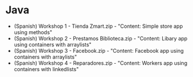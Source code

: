 # Java

- (Spanish) Workshop 1 - Tienda Zmart.zip - "Content: Simple store app using methods"
- (Spanish) Workshop 2 - Prestamos Biblioteca.zip - "Content: Libary app using containers with arraylists"
- (Spanish) Workshop 3 - Facebook.zip - "Content: Facebook app using containers with arraylists"
- (Spanish) Workshop 4 - Reparadores.zip - "Content: Workers app using containers with linkedlists"

